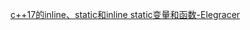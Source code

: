 [c++17的inline、static和inline static变量和函数-Elegracer](https://elegracer.com/posts/2020/12/17/inline-static-and-inline-static.html)
